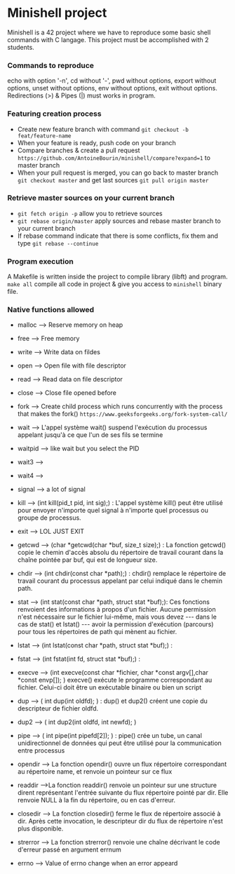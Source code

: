 # Minishell project

Minishell is a 42 project where we have to reproduce some basic shell commands with C langage. 
This project must be accomplished with 2 students.

### Commands to reproduce 

echo with option '-n', cd without '-', pwd without options, export without options, unset without options, env without options, exit without options. Redirections (>) & Pipes (|) must works in program.

### Featuring creation process

- Create new feature branch with command `git checkout -b feat/feature-name`
- When your feature is ready, push code on your branch
- Compare branches & create a pull request `https://github.com/AntoineBourin/minishell/compare?expand=1` to master branch
- When your pull request is merged, you can go back to master branch `git checkout master` and get last sources `git pull origin master`

### Retrieve master sources on your current branch

- `git fetch origin -p` allow you to retrieve sources
- `git rebase origin/master` apply sources and rebase master branch to your current branch
- If rebase command indicate that there is some conflicts, fix them and type `git rebase --continue`

### Program execution

A Makefile is written inside the project to compile library (libft) and program. `make all` compile all code in project & give you access to `minishell` binary file.

### Native functions allowed

- malloc --> Reserve memory on heap
- free --> Free memory 
- write --> Write data on fildes
- open --> Open file with file descriptor
- read --> Read data on file descriptor 
- close --> Close file opened before 
- fork --> Create child process which runs concurrently with the process that makes the fork() `https://www.geeksforgeeks.org/fork-system-call/`
- wait --> L'appel système wait() suspend l'exécution du processus appelant jusqu'à ce que l'un de ses fils se termine
- waitpid --> like wait but you select the PID
- wait3 --> 
- wait4 --> 
- signal --> a lot of signal
- kill --> (int kill(pid_t pid, int sig);) : L'appel système kill() peut être utilisé pour envoyer n'importe quel signal à n'importe quel processus ou groupe de processus.

- exit --> LOL JUST EXIT
- getcwd --> (char *getcwd(char *buf, size_t size);) : La fonction getcwd() copie le chemin d'accès absolu du répertoire de travail courant dans la chaîne pointée par buf, qui est de longueur size.

- chdir --> (int chdir(const char *path);) : chdir() remplace le répertoire de travail courant du processus appelant par celui indiqué dans le chemin path.

- stat --> (int stat(const char *path, struct stat *buf);): Ces fonctions renvoient des informations à propos d'un fichier. Aucune permission n'est nécessaire sur le fichier lui-même, mais vous devez --- dans le cas de stat() et lstat() --- avoir la permission d'exécution (parcours) pour tous les répertoires de path qui mènent au fichier.
- lstat --> (int lstat(const char *path, struct stat *buf);) : 
- fstat --> (int fstat(int fd, struct stat *buf);) : 

- execve --> (int execve(const char *fichier, char *const argv[],char *const envp[]);  ) execve() exécute le programme correspondant au fichier. Celui-ci doit être un exécutable binaire ou bien un script

- dup --> ( int dup(int oldfd);    ) : dup() et dup2() créent une copie du descripteur de fichier oldfd.
- dup2 --> (    int dup2(int oldfd, int newfd);     ) 

- pipe --> (    int pipe(int pipefd[2]);    ) : pipe() crée un tube, un canal unidirectionnel de données qui peut être utilisé pour la communication entre processus

- opendir --> La fonction opendir() ouvre un flux répertoire correspondant au répertoire name, et renvoie un pointeur sur ce flux

- readdir -->La fonction readdir() renvoie un pointeur sur une structure dirent représentant l'entrée suivante du flux répertoire pointé par dir. Elle renvoie NULL à la fin du répertoire, ou en cas d'erreur.

- closedir --> La fonction closedir() ferme le flux de répertoire associé à dir. Après cette invocation, le descripteur dir du flux de répertoire n'est plus disponible.  

- strerror --> La fonction strerror() renvoie une chaîne décrivant le code d'erreur passé en argument errnum

- errno --> Value of errno change when an error appeard 